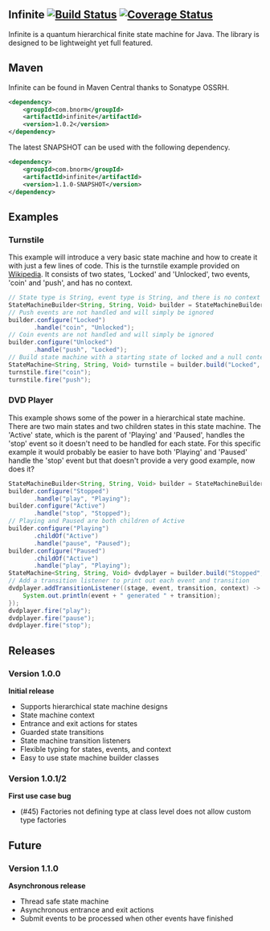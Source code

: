 ## Infinite [![Build Status](https://travis-ci.org/bnorm-software/infinite.svg?branch=master)](https://travis-ci.org/bnorm-software/infinite) [![Coverage Status](https://coveralls.io/repos/bnorm-software/infinite/badge.png?branch=master)](https://coveralls.io/r/bnorm-software/infinite?branch=master) ##

Infinite is a quantum hierarchical finite state machine for Java.  The library is designed to be lightweight yet full featured.

## Maven ##
Infinite can be found in Maven Central thanks to Sonatype OSSRH.

```xml
<dependency>
    <groupId>com.bnorm</groupId>
    <artifactId>infinite</artifactId>
    <version>1.0.2</version>
</dependency>
```

The latest SNAPSHOT can be used with the following dependency.

```xml
<dependency>
    <groupId>com.bnorm</groupId>
    <artifactId>infinite</artifactId>
    <version>1.1.0-SNAPSHOT</version>
</dependency>
```

## Examples ##

### Turnstile ###
This example will introduce a very basic state machine and how to create it with just a few lines of code.  This is the
turnstile example provided on [Wikipedia](http://en.wikipedia.org/wiki/Finite-state_machine#Example:_a_turnstile).  It
consists of two states, 'Locked' and 'Unlocked', two events, 'coin' and 'push', and has no context.

```java
// State type is String, event type is String, and there is no context
StateMachineBuilder<String, String, Void> builder = StateMachineBuilderFactory.createDefault();
// Push events are not handled and will simply be ignored
builder.configure("Locked")
       .handle("coin", "Unlocked");
// Coin events are not handled and will simply be ignored
builder.configure("Unlocked")
       .handle("push", "Locked");
// Build state machine with a starting state of locked and a null context
StateMachine<String, String, Void> turnstile = builder.build("Locked", null);
turnstile.fire("coin");
turnstile.fire("push");
```

### DVD Player ###
This example shows some of the power in a hierarchical state machine.  There are two main states and two children states
in this state machine.  The 'Active' state, which is the parent of 'Playing' and 'Paused', handles the 'stop' event so
it doesn't need to be handled for each state.  For this specific example it would probably be easier to have both
'Playing' and 'Paused' handle the 'stop' event but that doesn't provide a very good example, now does it?

```java
StateMachineBuilder<String, String, Void> builder = StateMachineBuilderFactory.createDefault();
builder.configure("Stopped")
       .handle("play", "Playing");
builder.configure("Active")
       .handle("stop", "Stopped");
// Playing and Paused are both children of Active
builder.configure("Playing")
       .childOf("Active")
       .handle("pause", "Paused");
builder.configure("Paused")
       .childOf("Active")
       .handle("play", "Playing");
StateMachine<String, String, Void> dvdplayer = builder.build("Stopped", null);
// Add a transition listener to print out each event and transition
dvdplayer.addTransitionListener((stage, event, transition, context) -> {
    System.out.println(event + " generated " + transition);
});
dvdplayer.fire("play");
dvdplayer.fire("pause");
dvdplayer.fire("stop");
```

## Releases ##

### Version 1.0.0 ###
**Initial release**
 - Supports hierarchical state machine designs
 - State machine context
 - Entrance and exit actions for states 
 - Guarded state transitions
 - State machine transition listeners
 - Flexible typing for states, events, and context
 - Easy to use state machine builder classes

### Version 1.0.1/2 ###
**First use case bug**
 - (#45) Factories not defining type at class level does not allow custom type factories

## Future ##

### Version 1.1.0 ###
**Asynchronous release**
 - Thread safe state machine
 - Asynchronous entrance and exit actions
 - Submit events to be processed when other events have finished
